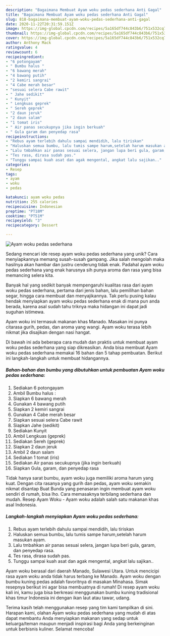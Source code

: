 ```yaml
---
description: "Bagaimana Membuat Ayam woku pedas sederhana Anti Gagal"
title: "Bagaimana Membuat Ayam woku pedas sederhana Anti Gagal"
slug: 818-bagaimana-membuat-ayam-woku-pedas-sederhana-anti-gagal
date: 2020-11-22T20:31:59.151Z
image: https://img-global.cpcdn.com/recipes/5a165df744c843b6/751x532cq70/ayam-woku-pedas-sederhana-foto-resep-utama.jpg
thumbnail: https://img-global.cpcdn.com/recipes/5a165df744c843b6/751x532cq70/ayam-woku-pedas-sederhana-foto-resep-utama.jpg
cover: https://img-global.cpcdn.com/recipes/5a165df744c843b6/751x532cq70/ayam-woku-pedas-sederhana-foto-resep-utama.jpg
author: Anthony Mack
ratingvalue: 4
reviewcount: 6
recipeingredient:
- "6 potongayam"
- " Bumbu halus "
- "6 bawang merah"
- "4 bawang putih"
- "2 kemiri sangrai"
- "4 Cabe merah besar"
- "sesuai selera Cabe rawit"
- " Jahe sedikit"
- " Kunyit"
- " Lengkuas geprek"
- " Sereh geprek"
- "2 daun jeruk"
- "2 daun salam"
- "1 tomat iris"
- " Air panas secukupnya jika ingin berkuah"
- " Gula garam dan penyedap rasa"
recipeinstructions:
- "Rebus ayam terlebih dahulu sampai mendidih, lalu tiriskan"
- "Haluskan semua bumbu, lalu tumis sampe harum,setelah harum masukan ayam."
- "Lalu tmbahkan air panas sesuai selera, jangan lupa beri gula, garam, dan penyedap rasa."
- "Tes rasa, dirasa sudah pas."
- "Tunggu sampai kuah asat dan agak mengental, angkat lalu sajikan.."
categories:
- Resep
tags:
- ayam
- woku
- pedas

katakunci: ayam woku pedas 
nutrition: 255 calories
recipecuisine: Indonesian
preptime: "PT18M"
cooktime: "PT51M"
recipeyield: "3"
recipecategory: Dessert

---
```



![Ayam woku pedas sederhana](https://img-global.cpcdn.com/recipes/5a165df744c843b6/751x532cq70/ayam-woku-pedas-sederhana-foto-resep-utama.jpg)

Sedang mencari ide resep ayam woku pedas sederhana yang unik? Cara menyiapkannya memang susah-susah gampang. Jika salah mengolah maka hasilnya akan hambar dan justru cenderung tidak enak. Padahal ayam woku pedas sederhana yang enak harusnya sih punya aroma dan rasa yang bisa memancing selera kita.

Banyak hal yang sedikit banyak mempengaruhi kualitas rasa dari ayam woku pedas sederhana, pertama dari jenis bahan, lalu pemilihan bahan segar, hingga cara membuat dan menyajikannya. Tak perlu pusing kalau hendak menyiapkan ayam woku pedas sederhana enak di mana pun anda berada, karena asal sudah tahu triknya maka hidangan ini dapat jadi suguhan istimewa.

Ayam woku ini termasuk makanan khas Manado. Masakan ini punya citarasa gurih, pedas, dan aroma yang wangi. Ayam woku terasa lebih nikmat jika disajikan dengan nasi hangat.


Di bawah ini ada beberapa cara mudah dan praktis untuk membuat ayam woku pedas sederhana yang siap dikreasikan. Anda bisa membuat Ayam woku pedas sederhana memakai 16 bahan dan 5 tahap pembuatan. Berikut ini langkah-langkah untuk membuat hidangannya.

<!--inarticleads1-->

##### Bahan-bahan dan bumbu yang dibutuhkan untuk pembuatan Ayam woku pedas sederhana:

1. Sediakan 6 potongayam
1. Ambil  Bumbu halus :
1. Siapkan 6 bawang merah
1. Gunakan 4 bawang putih
1. Siapkan 2 kemiri sangrai
1. Gunakan 4 Cabe merah besar
1. Siapkan sesuai selera Cabe rawit
1. Siapkan  Jahe (sedikit)
1. Sediakan  Kunyit
1. Ambil  Lengkuas (geprek)
1. Sediakan  Sereh (geprek)
1. Siapkan 2 daun jeruk
1. Ambil 2 daun salam
1. Sediakan 1 tomat (iris)
1. Sediakan  Air panas secukupnya (jika ingin berkuah)
1. Siapkan  Gula, garam, dan penyedap rasa


Tidak hanya sarat bumbu, ayam woku juga memiliki aroma harum yang kuat. Dengan cita rasanya yang gurih dan pedas, ayam woku semakin nikmat disantap Buat Bunda yang penasaran ingin membuat ayam woku sendiri di rumah, bisa lho. Cara memasaknya terbilang sederhana dan mudah. Resep Ayam Woku - Ayam woku adalah salah satu makanan khas asal Indonesia. 

<!--inarticleads2-->

##### Langkah-langkah menyiapkan Ayam woku pedas sederhana:

1. Rebus ayam terlebih dahulu sampai mendidih, lalu tiriskan
1. Haluskan semua bumbu, lalu tumis sampe harum,setelah harum masukan ayam.
1. Lalu tmbahkan air panas sesuai selera, jangan lupa beri gula, garam, dan penyedap rasa.
1. Tes rasa, dirasa sudah pas.
1. Tunggu sampai kuah asat dan agak mengental, angkat lalu sajikan..


Ayam woku berasal dari daerah Manado, Sulawesi Utara. Untuk mencicipi rasa ayam woku anda tidak harus terbang ke Manado. Ayam woku dengan bumbu kuning pedas adalah favoritnya di masakan Minahasa. Simak resepnya berikut ini agar bisa membuatnya di rumah! Di resep ayam woku kali ini, kamu juga bisa berkreasi menggunakan bumbu kuning tradisional khas timur Indonesia ini dengan ikan laut atau tawar, udang. 

Terima kasih telah menggunakan resep yang tim kami tampilkan di sini. Harapan kami, olahan Ayam woku pedas sederhana yang mudah di atas dapat membantu Anda menyiapkan makanan yang sedap untuk keluarga/teman maupun menjadi inspirasi bagi Anda yang berkeinginan untuk berbisnis kuliner. Selamat mencoba!
